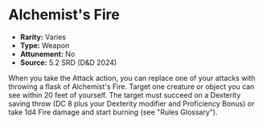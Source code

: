 # Alchemist's Fire

- **Rarity:** Varies
- **Type:** Weapon
- **Attunement:** No
- **Source:** 5.2 SRD (D&D 2024)

When you take the Attack action, you can replace one of your attacks with throwing a flask of Alchemist's Fire. Target one creature or object you can see within 20 feet of yourself. The target must succeed on a Dexterity saving throw (DC 8 plus your Dexterity modifier and Proficiency Bonus) or take 1d4 Fire damage and start burning (see "Rules Glossary").
